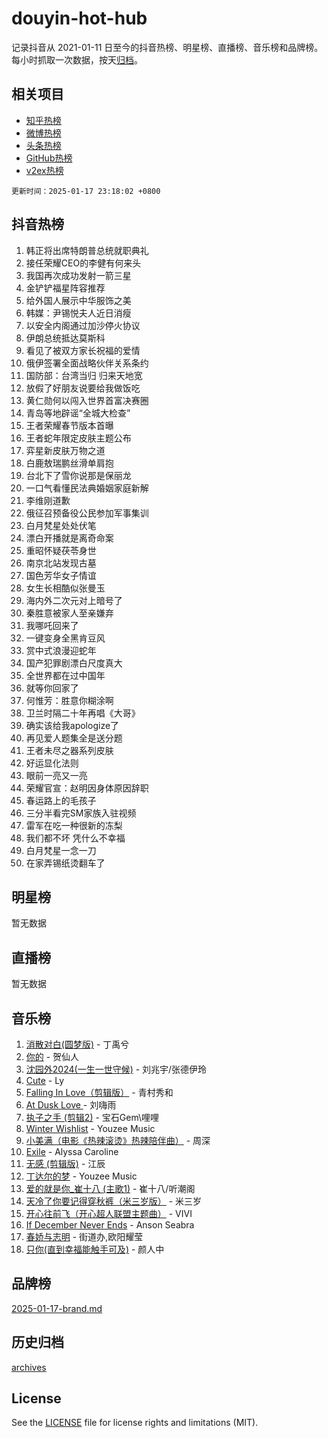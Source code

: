 # douyin-hot-hub

记录抖音从 2021-01-11 日至今的抖音热榜、明星榜、直播榜、音乐榜和品牌榜。每小时抓取一次数据，按天[归档](archives)。

## 相关项目

- [知乎热榜](https://github.com/lonnyzhang423/zhihu-hot-hub)
- [微博热榜](https://github.com/lonnyzhang423/weibo-hot-hub)
- [头条热榜](https://github.com/lonnyzhang423/toutiao-hot-hub)
- [GitHub热榜](https://github.com/lonnyzhang423/github-hot-hub)
- [v2ex热榜](https://github.com/lonnyzhang423/v2ex-hot-hub)


`更新时间：2025-01-17 23:18:02 +0800`

## 抖音热榜

1. 韩正将出席特朗普总统就职典礼
1. 接任荣耀CEO的李健有何来头
1. 我国再次成功发射一箭三星
1. 金铲铲福星阵容推荐
1. 给外国人展示中华服饰之美
1. 韩媒：尹锡悦夫人近日消瘦
1. 以安全内阁通过加沙停火协议
1. 伊朗总统抵达莫斯科
1. 看见了被双方家长祝福的爱情
1. 俄伊签署全面战略伙伴关系条约
1. 国防部：台湾当归 归来天地宽
1. 放假了好朋友说要给我做饭吃
1. 黄仁勋何以闯入世界首富决赛圈
1. 青岛等地辟谣“全城大检查”
1. 王者荣耀春节版本首曝
1. 王者蛇年限定皮肤主题公布
1. 弈星新皮肤万物之道
1. 白鹿敖瑞鹏丝滑单肩抱
1. 台北下了雪你说那是保丽龙
1. 一口气看懂民法典婚姻家庭新解
1. 李维刚道歉
1. 俄征召预备役公民参加军事集训
1. 白月梵星处处伏笔
1. 漂白开播就是离奇命案
1. 重昭怀疑茯苓身世
1. 南京北站发现古墓
1. 国色芳华女子情谊
1. 女生长相酷似张曼玉
1. 海内外二次元对上暗号了
1. 秦胜意被家人至亲嫌弃
1. 我哪吒回来了
1. 一键变身全黑肯豆风
1. 赏中式浪漫迎蛇年
1. 国产犯罪剧漂白尺度真大
1. 全世界都在过中国年
1. 就等你回家了
1. 何惟芳：胜意你糊涂啊
1. 卫兰时隔二十年再唱《大哥》
1. 确实该给我apologize了
1. 再见爱人题集全是送分题
1. 王者未尽之器系列皮肤
1. 好运显化法则
1. 眼前一亮又一亮
1. 荣耀官宣：赵明因身体原因辞职
1. 春运路上的毛孩子
1. 三分半看完SM家族入驻视频
1. 雷军在吃一种很新的冻梨
1. 我们都不坏 凭什么不幸福
1. 白月梵星一念一刀
1. 在家弄锡纸烫翻车了

## 明星榜

暂无数据

## 直播榜

暂无数据

## 音乐榜

1. [消散对白(圆梦版)](https://sf3-cdn-tos.douyinstatic.com/obj/tos-cn-ve-2774/og4jB5I5IizzoZVAAAzWgBMAsMDWoArfwBOiFs) - 丁禹兮
1. [你的](https://sf5-hl-cdn-tos.douyinstatic.com/obj/tos-cn-ve-2774/oYuIeKf42jB7sEV6B2upMdpYAgfrQWj0FeRegh) - 贺仙人
1. [沈园外2024(一生一世守候)](https://sf5-hl-cdn-tos.douyinstatic.com/obj/tos-cn-ve-2774/oAIYMHGCmKaYKFDd6FZBf9AfMfx1eErAAEJAFH) - 刘兆宇/张德伊玲
1. [Cute](https://sf5-hl-cdn-tos.douyinstatic.com/obj/tos-cn-ve-2774/o4IbIzHWKAAB4wsS5qMBRiiAlEBGTpQRNfFvuo) - Ly
1. [Falling In Love（剪辑版）](https://sf5-hl-cdn-tos.douyinstatic.com/obj/tos-cn-ve-2774/o8ajpA8zzgBPahbBIO8AcKGBLJezFCRd1wfP9f) - 青村秀和
1. [ At Dusk  Love ](https://sf5-hl-cdn-tos.douyinstatic.com/obj/tos-cn-ve-2774/o8CrpCf5CaYgI4ZrtQgMQAFEfuGqNnRSDQAPBc) - 刘嗨雨
1. [执子之手 (剪辑2)](https://sf5-hl-cdn-tos.douyinstatic.com/obj/tos-cn-ve-2774/oUoZLQjCc31XzqsBnBQUNgeKtYPBcgbFDwtfcu) - 宝石Gem\哩哩
1. [Winter Wishlist](https://sf6-cdn-tos.douyinstatic.com/obj/tos-cn-ve-2774/oIIgUOeamCFCVAzxN6MFRLIBlLGpUqQxeeHrLE) - Youzee Music
1. [小美满（电影《热辣滚烫》热辣陪伴曲）](https://sf5-hl-cdn-tos.douyinstatic.com/obj/tos-cn-ve-2774/o0GAn2lSgfZIDUgtevCGDQYnFg4CwnrBaxbTZL) - 周深
1. [Exile](https://sf5-hl-cdn-tos.douyinstatic.com/obj/tos-cn-ve-2774/oYj4gAQTknKE3WW0Je8KGmQ7z1cA4FefwtbufD) - Alyssa Caroline
1. [无感 (剪辑版)](https://sf6-cdn-tos.douyinstatic.com/obj/tos-cn-ve-2774/o0eIsUzJBDlQaQFC5OFlgbMEZC1TFYBftOBn6p) - 江辰
1. [丁达尔的梦](https://sf5-hl-cdn-tos.douyinstatic.com/obj/tos-cn-ve-2774/oMU3WirUZBVQkAC9ccG5P2IQirziZM2RTInUY) - Youzee Music
1. [爱的就是你_崔十八 (主歌1)](https://sf5-hl-cdn-tos.douyinstatic.com/obj/tos-cn-ve-2774/oI5BO5DhFZ6UTcNCnZaOCBLtZ7WIMQGfgnXf5E) - 崔十八/听潮阁
1. [天冷了你要记得穿秋裤（米三岁版）](https://sf5-hl-cdn-tos.douyinstatic.com/obj/tos-cn-ve-2774/oQlIwVIDWiZ6BQilAorS7MA0AgCkQDvcZAdm1) - 米三岁
1. [开心往前飞（开心超人联盟主题曲）](https://sf5-hl-cdn-tos.douyinstatic.com/obj/tos-cn-ve-2774/9d8fb7c82cf1421fb93a9fe925275e0a) - VIVI
1. [If December Never Ends](https://sf5-hl-cdn-tos.douyinstatic.com/obj/tos-cn-ve-2774/oY1IQMoTgCFIBg8RZifyqlBBt1UFgitTYmxeOS) - Anson Seabra
1. [春娇与志明](https://sf5-hl-cdn-tos.douyinstatic.com/obj/tos-cn-ve-2774/e530d8fceb7044b39707d7f9ff54add1) - 街道办,欧阳耀莹
1. [只你(直到幸福能触手可及)](https://sf5-hl-cdn-tos.douyinstatic.com/obj/tos-cn-ve-2774/o0lBkRDzFTeaVSUz3ZZSCBVtZ5DIMQGfgmEAuE) - 颜人中

## 品牌榜

[2025-01-17-brand.md](archives/2025-01-17-brand.md)

## 历史归档

[archives](archives)

## License

See the [LICENSE](LICENSE) file for license rights and limitations (MIT).
